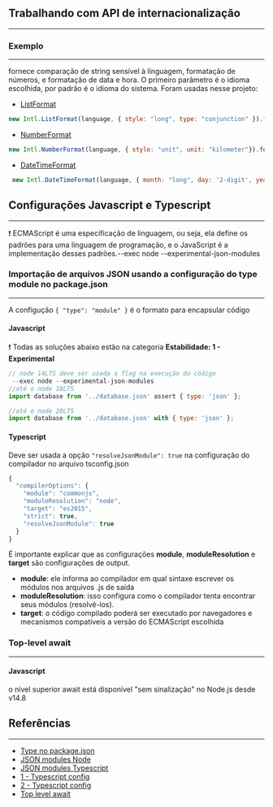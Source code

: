 ## Trabalhando com API de internacionalização
---

### Exemplo
---
fornece comparação de string sensível à línguagem, formatação de números, e formatação de data e hora. O primeiro parâmetro é o idioma escolhida, por padrão é o idioma do sistema. Foram usadas nesse projeto:

* [ListFormat](https://developer.mozilla.org/en-US/docs/Web/JavaScript/Reference/Global_Objects/Intl/ListFormat/ListFormat) 
~~~javascript
new Intl.ListFormat(language, { style: "long", type: "conjunction" }).format(this.vehicles)
~~~
* [NumberFormat](https://developer.mozilla.org/en-US/docs/Web/JavaScript/Reference/Global_Objects/Intl/NumberFormat)
~~~javascript
new Intl.NumberFormat(language, { style: "unit", unit: "kilometer"}).format(this.kmTraveled)
~~~
* [DateTimeFormat](https://developer.mozilla.org/en-US/docs/Web/JavaScript/Reference/Global_Objects/Intl/DateTimeFormat)
~~~javascript
 new Intl.DateTimeFormat(language, { month: "long", day: '2-digit', year: 'numeric'}).format(mapDate(this.from))
~~~
## Configurações Javascript e Typescript
---
:exclamation: ECMAScript é uma especificação de linguagem, ou seja, ela define os padrões para uma linguagem de programação, e o JavaScript é a implementação desses padrões.--exec node --experimental-json-modules

### Importação de arquivos JSON usando a configuração do type module no package.json
---
A configução `{ "type": "module" }` é o formato para encapsular código

#### Javascript
:exclamation: Todas as soluções abaixo estão na categoria **Estabilidade: 1 - Experimental**

~~~javascript
// node 14LTS deve ser usada a flag na execução do código
 --exec node --experimental-json-modules
//até o node 18LTS
import database from '../database.json' assert { type: 'json' };

//até o node 20LTS
import database from '../database.json' with { type: 'json' };
~~~
####  Typescript
Deve ser usada a opção `"resolveJsonModule": true` na configuração do compilador no arquivo tsconfig.json

~~~typescript
{
  "compilerOptions": {
    "module": "commonjs",
    "moduleResolution": "node",
    "target": "es2015",
    "strict": true,
    "resolveJsonModule": true
  }
}
~~~
É importante explicar que as configurações **module**, **moduleResolution** e **target** são configurações de output.

* **module**: ele informa ao compilador em qual sintaxe escrever os módulos nos arquivos .js de saída
* **moduleResolution**: isso configura como o compilador tenta encontrar seus módulos (resolvê-los).
* **target**: o código compilado poderá ser executado por navegadores e mecanismos compatíveis a versão do ECMAScript escolhida

### Top-level await
---

#### Javascript
o nível superior await está disponível "sem sinalização" no Node.js desde v14.8

## Referências
---
* [Type no package.json](https://blog.logrocket.com/commonjs-vs-es-modules-node-js/)
* [JSON modules Node](https://nodejs.org/api/esm.html#json-modules)
* [JSON modules Typescript](https://dev.to/luispa/importing-json-modules-in-typescript-2i97)
* [1 - Typescript config](https://medium.com/@tommedema/typescript-confusion-tsconfig-json-module-moduleresolution-target-lib-explained-65db2c44b491)
* [2 - Typescript config](https://stackoverflow.com/questions/55471795/what-is-module-option-in-tsconfig-used-for#:~:text=%22module%22%20in%20tsconfig.,compiled%20to%20Javascript%20(JS).)
* [Top level await](https://www.stefanjudis.com/today-i-learned/top-level-await-is-available-in-node-js-modules/)